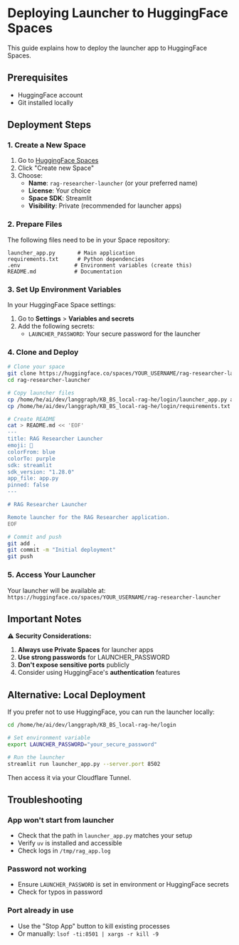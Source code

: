# Deploying Launcher to HuggingFace Spaces

This guide explains how to deploy the launcher app to HuggingFace Spaces.

## Prerequisites

- HuggingFace account
- Git installed locally

## Deployment Steps

### 1. Create a New Space

1. Go to [HuggingFace Spaces](https://huggingface.co/spaces)
2. Click "Create new Space"
3. Choose:
   - **Name**: `rag-researcher-launcher` (or your preferred name)
   - **License**: Your choice
   - **Space SDK**: Streamlit
   - **Visibility**: Private (recommended for launcher apps)

### 2. Prepare Files

The following files need to be in your Space repository:

```
launcher_app.py       # Main application
requirements.txt      # Python dependencies
.env                 # Environment variables (create this)
README.md            # Documentation
```

### 3. Set Up Environment Variables

In your HuggingFace Space settings:

1. Go to **Settings** > **Variables and secrets**
2. Add the following secrets:
   - `LAUNCHER_PASSWORD`: Your secure password for the launcher

### 4. Clone and Deploy

```bash
# Clone your space
git clone https://huggingface.co/spaces/YOUR_USERNAME/rag-researcher-launcher
cd rag-researcher-launcher

# Copy launcher files
cp /home/he/ai/dev/langgraph/KB_BS_local-rag-he/login/launcher_app.py app.py
cp /home/he/ai/dev/langgraph/KB_BS_local-rag-he/login/requirements.txt .

# Create README
cat > README.md << 'EOF'
---
title: RAG Researcher Launcher
emoji: 🚀
colorFrom: blue
colorTo: purple
sdk: streamlit
sdk_version: "1.28.0"
app_file: app.py
pinned: false
---

# RAG Researcher Launcher

Remote launcher for the RAG Researcher application.
EOF

# Commit and push
git add .
git commit -m "Initial deployment"
git push
```

### 5. Access Your Launcher

Your launcher will be available at:
`https://huggingface.co/spaces/YOUR_USERNAME/rag-researcher-launcher`

## Important Notes

⚠️ **Security Considerations:**

1. **Always use Private Spaces** for launcher apps
2. **Use strong passwords** for LAUNCHER_PASSWORD
3. **Don't expose sensitive ports** publicly
4. Consider using HuggingFace's **authentication** features

## Alternative: Local Deployment

If you prefer not to use HuggingFace, you can run the launcher locally:

```bash
cd /home/he/ai/dev/langgraph/KB_BS_local-rag-he/login

# Set environment variable
export LAUNCHER_PASSWORD="your_secure_password"

# Run the launcher
streamlit run launcher_app.py --server.port 8502
```

Then access it via your Cloudflare Tunnel.

## Troubleshooting

### App won't start from launcher

- Check that the path in `launcher_app.py` matches your setup
- Verify `uv` is installed and accessible
- Check logs in `/tmp/rag_app.log`

### Password not working

- Ensure `LAUNCHER_PASSWORD` is set in environment or HuggingFace secrets
- Check for typos in password

### Port already in use

- Use the "Stop App" button to kill existing processes
- Or manually: `lsof -ti:8501 | xargs -r kill -9`
